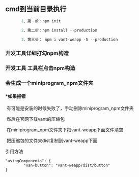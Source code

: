 ## cmd到当前目录执行

```kotlin
       1、第一步：npm init

       2、第二步：npm install --production

       3、第三步： npm i vant-weapp -S --production
```

### 开发工具详细打勾npm构造

### 开发工具 工具栏点击npm构造

### 会生成一个miniprogram_npm文件夹

####  *如果报错

​	有可能是安装的时候失败了，手动删除miniprogram_npm文件夹

​	然后在官网下载vant的压缩包

​	在miniprogram_npm文件夹下把vant-weapp下面文件清空

​	把压缩包的文件夹dist复制到vant-weapp下面



引用方法

```
"usingComponents": {
        "van-button": "vant-weapp/dist/button" 
}
```

​	